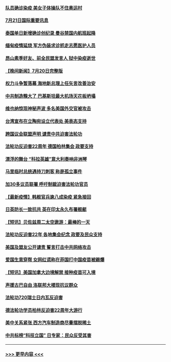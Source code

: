 #### [队员确诊染疫 美女子体操队不住奥运村](../pages/prog202/a103170739.md?t=07212101) 
#### [7月21日国际重要讯息](../pages/prog202/a103170661.md?t=07212101) 
#### [泰国单日新增确诊创纪录 曼谷禁国内航班起降](../pages/prog202/a103170619.md?t=07212101) 
#### [缅甸疫情延烧 军方伪装求诊抓走志愿医护人员](../pages/prog202/a103170511.md?t=07212101) 
#### [昂山素季好友、前全民盟发言人 狱中染疫逝世](../pages/prog202/a103170500.md?t=07212101) 
#### [【晚间新闻】7月20日完整版](../pages/prog202/a103170440.md?t=07212101) 
#### [权力斗争暂落幕 海地新总理上任矢言改善治安](../pages/prog202/a103170452.md?t=07212101) 
#### [中共制造糗大了 巴基斯坦最大机场天花板坍塌](../pages/prog202/a103169719.md?t=07212101) 
#### [维也纳惊现神秘声波 多名美国外交官被攻击](../pages/prog202/a103169362.md?t=07212101) 
#### [台湾宣布在立陶宛设立代表处  美表态支持](../pages/prog202/a103170265.md?t=07212101) 
#### [跨国议会联盟声明 谴责中共迫害法轮功](../pages/prog202/a103170199.md?t=07212101) 
#### [法轮功反迫害22周年  德国柏林集会  政要支持](../pages/prog202/a103170171.md?t=07212101) 
#### [漂浮的舞台 “科拉英雄”意大利奏响非洲琴](../pages/prog202/a103170173.md?t=07212101) 
#### [马里临时总统遇持刀刺客 称是孤立事件](../pages/prog202/a103170160.md?t=07212101) 
#### [加30多议员联署 呼吁制裁迫害法轮功官员](../pages/prog202/a103170145.md?t=07212101) 
#### [【最新疫情】韩舰官兵逾八成染疫 紧急接回](../pages/prog202/a103169963.md?t=07212101) 
#### [日英防长一致抗共 英在印太永久布署舰艇](../pages/prog202/a103169976.md?t=07212101) 
#### [【短讯】贝佐兹周二太空遨游：最棒的一天](../pages/prog202/a103169961.md?t=07212101) 
#### [法轮功反迫害22年 各地集会纪念 政要及民众支持](../pages/prog202/a103169974.md?t=07212101) 
#### [美国及盟友公开谴责 誓言打击中共网络攻击](../pages/prog202/a103169980.md?t=07212101) 
#### [爱国生意穿帮 女网红谎称在菲国打中国疫苗被踢爆](../pages/prog202/a103169927.md?t=07212101) 
#### [【短讯】美国加拿大边境解禁 接种疫苗可入境](../pages/prog202/a103169922.md?t=07212101) 
#### [声援古巴自由 洛联邦大楼现抗议群众](../pages/prog202/a103169901.md?t=07212101) 
#### [法轮功720瑞士日内瓦反迫害](../pages/prog202/a103169888.md?t=07212101) 
#### [德法轮功学员柏林反迫害22周年大游行](../pages/prog202/a103169882.md?t=07212101) 
#### [美中关系紧张 西方汽车制造商尽量摆脱稀土](../pages/prog202/a103169739.md?t=07212101) 
#### [中共标榜“科技立国” 日专家：民众反受其害](../pages/prog202/a103169674.md?t=07212101) 

----
#### [ >>> 更早内容 <<< ](../indexes/prog202-earlier.md)
